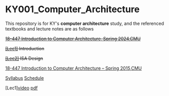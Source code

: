 # KY001_Computer_Architecture
This repository is for KY's **computer architecture** study, and the referenced textbooks and lecture notes are as follows

~~[18-447 Introduction to Computer Architecture, Spring 2024,CMU](https://users.ece.cmu.edu/~jhoe/doku/doku.php?id=18-447_course_schedule_spring_2024)~~

~~[[Lec1]](https://users.ece.cmu.edu/~jhoe/course/ece447/S24handouts/L01.pdf) Introduction~~

~~[[Lec2]](https://users.ece.cmu.edu/~jhoe/course/ece447/S24handouts/L02.pdf) ISA Design~~

[18-447 Introduction to Computer Architecture – Spring 2015,CMU](https://course.ece.cmu.edu/~ece447/s15/doku.php)

[Syllabus](https://course.ece.cmu.edu/~ece447/s15/lib/exe/fetch.php?media=syllabus-18-447-mutlu-s15.pdf)
[Schedule](https://course.ece.cmu.edu/~ece447/s15/doku.php?id=schedule)

[Lec1][video](https://www.youtube.com/watch?v=zLP_X4wyHbY) [pdf](https://course.ece.cmu.edu/~ece447/s15/lib/exe/fetch.php?media=onur-447-spring15-lecture1-intro-afterlecture.pdf)
